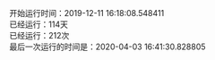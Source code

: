 开始运行时间：2019-12-11 16:18:08.548411  
已经运行：114天  
已经运行：212次  
最后一次运行的时间是：2020-04-03 16:41:30.828805  
